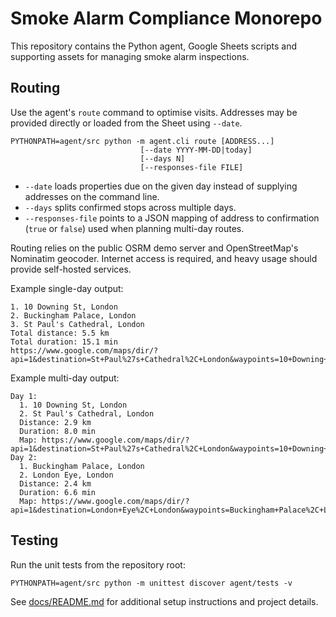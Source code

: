 Smoke Alarm Compliance Monorepo
===============================

This repository contains the Python agent, Google Sheets scripts and supporting
assets for managing smoke alarm inspections.

Routing
-------
Use the agent's ``route`` command to optimise visits. Addresses may be
provided directly or loaded from the Sheet using ``--date``.

```
PYTHONPATH=agent/src python -m agent.cli route [ADDRESS...]
                             [--date YYYY-MM-DD|today]
                             [--days N]
                             [--responses-file FILE]
```

- ``--date`` loads properties due on the given day instead of supplying
  addresses on the command line.
- ``--days`` splits confirmed stops across multiple days.
- ``--responses-file`` points to a JSON mapping of address to
  confirmation (``true`` or ``false``) used when planning multi-day
  routes.

Routing relies on the public OSRM demo server and OpenStreetMap's
Nominatim geocoder. Internet access is required, and heavy usage should
provide self-hosted services.

Example single-day output:

```
1. 10 Downing St, London
2. Buckingham Palace, London
3. St Paul's Cathedral, London
Total distance: 5.5 km
Total duration: 15.1 min
https://www.google.com/maps/dir/?api=1&destination=St+Paul%27s+Cathedral%2C+London&waypoints=10+Downing+St%2C+London%7CBuckingham+Palace%2C+London
```

Example multi-day output:

```
Day 1:
  1. 10 Downing St, London
  2. St Paul's Cathedral, London
  Distance: 2.9 km
  Duration: 8.0 min
  Map: https://www.google.com/maps/dir/?api=1&destination=St+Paul%27s+Cathedral%2C+London&waypoints=10+Downing+St%2C+London
Day 2:
  1. Buckingham Palace, London
  2. London Eye, London
  Distance: 2.4 km
  Duration: 6.6 min
  Map: https://www.google.com/maps/dir/?api=1&destination=London+Eye%2C+London&waypoints=Buckingham+Palace%2C+London
```

Testing
-------
Run the unit tests from the repository root:

```
PYTHONPATH=agent/src python -m unittest discover agent/tests -v
```

See [docs/README.md](docs/README.md) for additional setup instructions and
project details.
